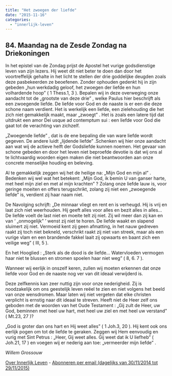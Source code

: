 ```yaml
---
title: "Het zwoegen der liefde"
date: "2015-11-16"
categories: 
  - "innerlijk-leven"
---
```


## 84\. Maandag na de Zesde Zondag na Driekoningen

In het epistel van de Zondag prijst de Apostel het vurige godsdienstige leven van zijn lezers. Hij weet dit niet beter te doen dan door het voortreffelijk gehalte in het licht te stellen der drie goddelijke deugden zoals deze pasbekeerden ze beoefenen. Zonder ophouden gedenkt hij in zijn gebeden „hun werkdadig geloof, het zwoegen der liefde en hun volhardende hoop” ( 1 Thess.1, 3 ). Bepalen wij in deze overweging onze aandacht tot de „grootste van deze drie” , welke Paulus hier beschrijft als een zwoegende liefde. De liefde voor God en de naaste is er een die deze schone naam verdient. Het is werkelijk een liefde, een zielehouding die het zich niet gemakkelijk maakt, maar „zwoegt” . Het is zoals een latere tijd dat uitdrukt een amor Dei usque ad contemptum sui : een liefde voor God die gaat tot de verachting van zichzelf.

„Zwoegende liefde” , dat is de ene bepaling die van ware liefde wordt gegeven. De andere luidt „lijdende liefde” .Schenken wij hier onze aandacht aan wat wij de actieve helft der Godsliefde kunnen noemen. Het gevaar van schone gebeden en door het leven niet beproefde devotie is dat wij ons al te lichtvaardig woorden eigen maken die niet beantwoorden aan onze concrete menselijke houding en beleving.

Al te gemakkelijk zeggen wij het de heilige na: „Mijn God en mijn al” . Bedenken wij wel wat het betekent: „Mijn God, ik bemin U van ganser harte, met heel mijn ziel en met al mijn krachten” ? Zolang onze liefde lauw is, voor geringe moeiten en offers terugschrikt, zolang zij niet een „zwoegende liefde” is, verdient zij haar naam niet.

De Navolging schrijft: „De minnaar vliegt en rent en is verheugd. Hij is vrij en laat zich niet weerhouden. Hij geeft alles voor alles en bezit alles in alles… De liefde voelt de last niet en moeite telt zij niet. Zij wil meer dan zij kan en van ‘ „onmogelijk” ’ wenst zij niet te horen. De liefde waakt en slapend sluimert zij niet. Vermoeid kent zij geen afmatting, in het nauw gedreven raakt zij toch niet bekneld, verschrikt raakt zij niet van streek, maar als een vurige vlam en een brandende fakkel laait zij opwaarts en baant zich een veilige weg” ( III, 5 ).

En het Hooglied : „Sterk als de dood is de liefde… Watervloeden vermogen haar niet te blussen en stromen spoelen haar niet weg” ( 8, 6. 7 ).

Wanneer wij eerlijk in onszelf keren, zullen wij moeten erkennen dat onze liefde voor God en de naaste nog ver van dit ideaal verwijderd is.

Deze zelfkennis kan zeer nuttig zijn voor onze nederigheid. Zij is noodzakelijk om ons geestelijk leven reëel te zien en niet volgens het beeld van onze wensdromen. Maar laten wij niet vergeten dat elke christen verplicht is ernstig naar dit ideaal te streven. Heeft niet de Heer zelf ons geboden met de woorden van het Oude Testament : „Gij zult de Heer, uw God, beminnen met heel uw hart, met heel uw ziel en met heel uw verstand” ( Mt.23, 27 )?

„God is groter dan ons hart en Hij weet alles” ( 1 Joh.3, 20 ). Hij kent ook ons eerlijk pogen om tot de liefde te geraken. Zeggen wij Hem eenvoudig en vurig met Sint Petrus : „Heer, Gij weet alles. Gij weet dat ik U liefheb” ( Joh.21, 17 ) en voegen wij er nederig aan toe: „vermeerder mijn liefde” .

_Willem Grossouw_

[Over Innerlijk Leven](http://www.gelovenleren.net/2014/11/27/een-jaar-lang-innerlijk-leven-op-geloven-leren/) - [Abonneren per email (dagelijks van 30/11/2014 tot 29/11/2015)](http://eepurl.com/9P3DT)
